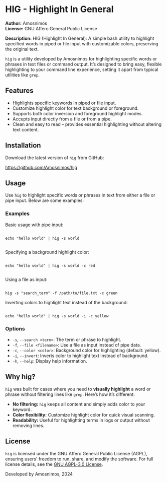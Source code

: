 <body>
    <h1>HIG - Highlight In General</h1>
    <p><strong>Author:</strong> Amosnimos<br>
    <strong>License:</strong> GNU Affero General Public License</p>
    <p><strong>Description:</strong> HIG (Highlight In General): A simple bash utility to highlight specified words in piped or file input with customizable colors, preserving the original text.</p>

  <p><code>hig</code> is a utility developed by Amosnimos for highlighting specific words or phrases in text files or command output. It’s designed to bring easy, flexible highlighting to your command line experience, setting it apart from typical utilities like <code>grep</code>.</p>

  <h2>Features</h2>
    <ul>
        <li>Highlights specific keywords in piped or file input.</li>
        <li>Customize highlight color for text background or foreground.</li>
        <li>Supports both color inversion and foreground highlight modes.</li>
        <li>Accepts input directly from a file or from a pipe.</li>
        <li>Clean and easy to read – provides essential highlighting without altering text content.</li>
    </ul>

  <h2>Installation</h2>
    <p>Download the latest version of <code>hig</code> from GitHub:</p>
    <p><a href="https://github.com/Amosnimos/hig" target="_blank">https://github.com/Amosnimos/hig</a></p>

  <h2>Usage</h2>
    <p>Use <code>hig</code> to highlight specific words or phrases in text from either a file or pipe input. Below are some examples:</p>

  <h3>Examples</h3>
    <p>Basic usage with pipe input:</p>
    <pre><code>
echo "hello world" | hig -s world
    </code></pre>
    <p>Specifying a background highlight color:</p>
    <pre><code>
echo "hello world" | hig -s world -c red
    </code></pre>

<p>Using a file as input:</p>
<pre><code>
hig -s "search_term" -f /path/to/file.txt -c green
</code></pre>

<p>Inverting colors to highlight text instead of the background:</p>
<pre><code>
echo "hello world" | hig -s world -i -c yellow</code></pre>
</code></pre>

  <h3>Options</h3>
    <ul>
        <li><code>-s</code>, <code>--search &lt;term&gt;</code>: The term or phrase to highlight.</li>
        <li><code>-f</code>, <code>--file &lt;filename&gt;</code>: Use a file as input instead of pipe data.</li>
        <li><code>-c</code>, <code>--color &lt;color&gt;</code>: Background color for highlighting (default: yellow).</li>
        <li><code>-i</code>, <code>--invert</code>: Inverts color to highlight text instead of background.</li>
        <li><code>-h</code>, <code>--help</code>: Display help information.</li>
    </ul>

  <h2>Why hig?</h2>
    <p><code>hig</code> was built for cases where you need to <strong>visually highlight</strong> a word or phrase without filtering lines like <code>grep</code>. Here’s how it’s different:</p>
    <ul>
        <li><strong>No filtering:</strong> <code>hig</code> keeps all content and simply adds color to your keyword.</li>
        <li><strong>Color flexibility:</strong> Customize highlight color for quick visual scanning.</li>
        <li><strong>Readability:</strong> Useful for highlighting terms in logs or output without removing lines.</li>
    </ul>

  <h2>License</h2>
    <p class="license">
        <code>hig</code> is licensed under the GNU Affero General Public License (AGPL), ensuring users' freedom to run, share, and modify the software. For full license details, see the <a href="https://www.gnu.org/licenses/agpl-3.0.en.html" target="_blank">GNU AGPL-3.0 License</a>.
    </p>

  <footer>
      <p>Developed by Amosnimos, 2024</p>
  </footer>
</body>
</html>

